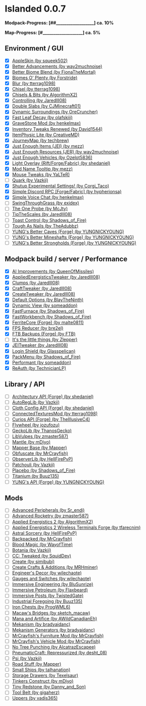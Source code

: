 # Islanded 0.0.7

__Modpack-Progress: [##\_\_\_\_\_\_\_\_\_\_\_\_\_\_\_\_\_\_] ca. 10%__

__Map-Progress:     [#\_\_\_\_\_\_\_\_\_\_\_\_\_\_\_\_\_\_\_] ca. 5%__

## Environment / GUI
- [x] [AppleSkin (by squeek502)](https://www.curseforge.com/minecraft/mc-mods/appleskin)
- [x] [Better Advancements (by way2muchnoise)](https://www.curseforge.com/minecraft/mc-mods/better-advancements)
- [x] [Better Biome Blend (by FionaTheMortal)](https://www.curseforge.com/minecraft/mc-mods/better-biome-blend)
- [x] [Biomes O' Plenty (by Forstride)](https://www.curseforge.com/minecraft/mc-mods/biomes-o-plenty)
- [x] [Blur (by tterrag1098)](https://www.curseforge.com/minecraft/mc-mods/blur)
- [x] [Chisel (by tterrag1098)](https://www.curseforge.com/minecraft/mc-mods/chisel)
- [x] [Chisels & Bits (by AlgorithmX2)](https://www.curseforge.com/minecraft/mc-mods/chisels-bits)
- [x] [Controlling (by Jaredlll08)](https://www.curseforge.com/minecraft/mc-mods/controlling)
- [x] [Double Slabs (by CJMinecraft01)](https://www.curseforge.com/minecraft/mc-mods/double-slabs)
- [x] [Dynamic Surroundings (by OreCruncher)](https://www.curseforge.com/minecraft/mc-mods/dynamic-surroundings)
- [x] [Fast Leaf Decay (by olafskiii)](https://www.curseforge.com/minecraft/mc-mods/fast-leaf-decay)
- [x] [GraveStone Mod (by henkelmax)](https://www.curseforge.com/minecraft/mc-mods/gravestone-mod)
- [x] [Inventory Tweaks Renewed (by David1544)](https://www.curseforge.com/minecraft/mc-mods/inventory-tweaks-renewed)
- [x] [ItemPhysic Lite (by CreativeMD)](https://www.curseforge.com/minecraft/mc-mods/itemphysic-lite)
- [x] [JourneyMap (by techbrew)](https://www.curseforge.com/minecraft/mc-mods/journeymap)
- [x] [Just Enough Items (JEI) (by mezz)](https://www.curseforge.com/minecraft/mc-mods/jei)
- [x] [Just Enough Resources (JER) (by way2muchnoise)](https://www.curseforge.com/minecraft/mc-mods/just-enough-resources-jer)
- [x] [Just Enough Vehicles (by Ozelot5836)](https://www.curseforge.com/minecraft/mc-mods/just-enough-vehicles)
- [x] [Light Overlay (Rift/Forge/Fabric) (by shedaniel)](https://www.curseforge.com/minecraft/mc-mods/light-overlay)
- [x] [Mod Name Tooltip (by mezz)](https://www.curseforge.com/minecraft/mc-mods/mod-name-tooltip)
- [x] [Mouse Tweaks (by YaLTeR)](https://www.curseforge.com/minecraft/mc-mods/mouse-tweaks)
- [ ] [Quark (by Vazkii)](https://www.curseforge.com/minecraft/mc-mods/quark)
- [x] [Shutup Experimental Settings! (by Corgi_Taco)](https://www.curseforge.com/minecraft/mc-mods/shutup-experimental-settings)
- [x] [Simple Discord RPC [Forge/Fabric] (by hypherionsa)](https://www.curseforge.com/minecraft/mc-mods/simple-discord-rpc)
- [x] [Simple Voice Chat (by henkelmax)](https://www.curseforge.com/minecraft/mc-mods/simple-voice-chat)
- [ ] [SwingThroughGrass (by exidex)](https://www.curseforge.com/minecraft/mc-mods/swingthroughgrass)
- [ ] [The One Probe (by McJty)](https://www.curseforge.com/minecraft/mc-mods/the-one-probe)
- [ ] [TipTheScales (by Jaredlll08)](https://www.curseforge.com/minecraft/mc-mods/tipthescales)
- [ ] [Toast Control (by Shadows_of_Fire)](https://www.curseforge.com/minecraft/mc-mods/toast-control)
- [ ] [Tough As Nails (by TheAdubbz)](https://www.curseforge.com/minecraft/mc-mods/tough-as-nails)
- [ ] [YUNG's Better Caves (Forge) (by YUNGNICKYOUNG)](https://www.curseforge.com/minecraft/mc-mods/yungs-better-caves)
- [ ] [YUNG's Better Mineshafts (Forge) (by YUNGNICKYOUNG)](https://www.curseforge.com/minecraft/mc-mods/yungs-better-mineshafts-forge)
- [ ] [YUNG's Better Strongholds (Forge) (by YUNGNICKYOUNG)](https://www.curseforge.com/minecraft/mc-mods/yungs-better-strongholds)

## Modpack build / server / Performance
- [x] [AI Improvements (by QueenOfMissiles)](https://www.curseforge.com/minecraft/mc-mods/ai-improvements)
- [x] [AppliedEnergisticsTweaker (by Jaredlll08)](https://www.curseforge.com/minecraft/mc-mods/appliedenergisticstweaker)
- [x] [Clumps (by Jaredlll08)](https://www.curseforge.com/minecraft/mc-mods/clumps)
- [x] [CraftTweaker (by Jaredlll08)](https://www.curseforge.com/minecraft/mc-mods/crafttweaker)
- [x] [CreateTweaker (by Jaredlll08)](https://www.curseforge.com/minecraft/mc-mods/createtweaker)
- [x] [Default Options (by BlayTheNinth)](https://www.curseforge.com/minecraft/mc-mods/default-options)
- [x] [Dynamic View (by someaddon)](https://www.curseforge.com/minecraft/mc-mods/dynamic-view)
- [x] [FastFurnace (by Shadows_of_Fire)](https://www.curseforge.com/minecraft/mc-mods/fastfurnace)
- [x] [FastWorkbench (by Shadows_of_Fire)](https://www.curseforge.com/minecraft/mc-mods/fastworkbench)
- [x] [FerriteCore (Forge) (by malte0811)](https://www.curseforge.com/minecraft/mc-mods/ferritecore)
- [x] [FPS Reducer (by bre2el)](https://www.curseforge.com/minecraft/mc-mods/fps-reducer)
- [x] [FTB Backups (Forge) (by FTB)](https://www.curseforge.com/minecraft/mc-mods/ftb-backups-forge)
- [ ] [It's the little things (by Zlepper)](https://www.curseforge.com/minecraft/mc-mods/its-the-little-things)
- [x] [JEITweaker (by Jaredlll08)](https://www.curseforge.com/minecraft/mc-mods/jeitweaker)
- [x] [Login Shield (by Glasspelican)](https://www.curseforge.com/minecraft/mc-mods/login-shield)
- [x] [PackMenu (by Shadows_of_Fire)](https://www.curseforge.com/minecraft/mc-mods/packmenu)
- [x] [Performant (by someaddon)](https://www.curseforge.com/minecraft/mc-mods/performant)
- [x] [ReAuth (by TechnicianLP)](https://www.curseforge.com/minecraft/mc-mods/reauth)

## Library / API
- [ ] [Architectury API (Forge) (by shedaniel)](https://www.curseforge.com/minecraft/mc-mods/architectury-forge)
- [ ] [AutoRegLib (by Vazkii)](https://www.curseforge.com/minecraft/mc-mods/autoreglib)
- [ ] [Cloth Config API (Forge) (by shedaniel)](https://www.curseforge.com/minecraft/mc-mods/cloth-config-forge)
- [ ] [ConnectedTexturesMod (by tterrag1098)](https://www.curseforge.com/minecraft/mc-mods/ctm)
- [ ] [Curios API (Forge) (by TheIllusiveC4)](https://www.curseforge.com/minecraft/mc-mods/curios)
- [ ] [Flywheel (by jozufozu)](https://www.curseforge.com/minecraft/mc-mods/flywheel)
- [ ] [GeckoLib (by ThanosGecko)](https://www.curseforge.com/minecraft/mc-mods/geckolib)
- [ ] [LibVulpes (by zmaster587)](https://www.curseforge.com/minecraft/mc-mods/libvulpes)
- [ ] [Mantle (by mDiyo)](https://www.curseforge.com/minecraft/mc-mods/mantle)
- [ ] [Mapper Base (by Mapper)](https://www.curseforge.com/minecraft/mc-mods/mapper-base)
- [ ] [Obfuscate (by MrCrayfish)](https://www.curseforge.com/minecraft/mc-mods/obfuscate)
- [ ] [ObserverLib (by HellFirePvP)](https://www.curseforge.com/minecraft/mc-mods/observerlib)
- [ ] [Patchouli (by Vazkii)](https://www.curseforge.com/minecraft/mc-mods/patchouli)
- [ ] [Placebo (by Shadows_of_Fire)](https://www.curseforge.com/minecraft/mc-mods/placebo)
- [ ] [Titanium (by Buuz135)](https://www.curseforge.com/minecraft/mc-mods/titanium)
- [ ] [YUNG's API (Forge) (by YUNGNICKYOUNG)](https://www.curseforge.com/minecraft/mc-mods/yungs-api)

## Mods
- [ ] [Advanced Peripherals (by Sr_endi)](https://www.curseforge.com/minecraft/mc-mods/advanced-peripherals)
- [ ] [Advanced Rocketry (by zmaster587)](https://www.curseforge.com/minecraft/mc-mods/advanced-rocketry)
- [ ] [Applied Energistics 2 (by AlgorithmX2)](https://www.curseforge.com/minecraft/mc-mods/applied-energistics-2)
- [ ] [Applied Energistics 2 Wireless Terminals Forge (by tfarecnim)](https://www.curseforge.com/minecraft/mc-mods/applied-energistics-2-wireless-terminals-forge)
- [ ] [Astral Sorcery (by HellFirePvP)](https://www.curseforge.com/minecraft/mc-mods/astral-sorcery)
- [ ] [Backpacked (by MrCrayfish)](https://www.curseforge.com/minecraft/mc-mods/backpacked)
- [ ] [Blood Magic  (by WayofTime)](https://www.curseforge.com/minecraft/mc-mods/blood-magic)
- [ ] [Botania (by Vazkii)](https://www.curseforge.com/minecraft/mc-mods/botania)
- [ ] [CC: Tweaked (by SquidDev)](https://www.curseforge.com/minecraft/mc-mods/cc-tweaked)
- [ ] [Create (by simibubi)](https://www.curseforge.com/minecraft/mc-mods/create)
- [ ] [Create Crafts & Additions (by MRHminer)](https://www.curseforge.com/minecraft/mc-mods/createaddition)
- [ ] [Engineer's Decor (by wilechaote)](https://www.curseforge.com/minecraft/mc-mods/engineers-decor)
- [ ] [Gauges and Switches (by wilechaote)](https://www.curseforge.com/minecraft/mc-mods/redstone-gauges-and-switches)
- [ ] [Immersive Engineering (by BluSunrize)](https://www.curseforge.com/minecraft/mc-mods/immersive-engineering)
- [ ] [Immersive Petroleum (by Flaxbeard)](https://www.curseforge.com/minecraft/mc-mods/immersive-petroleum)
- [ ] [Immersive Posts (by TwistedGate)](https://www.curseforge.com/minecraft/mc-mods/immersiveposts)
- [ ] [Industrial Foregoing (by Buuz135)](https://www.curseforge.com/minecraft/mc-mods/industrial-foregoing)
- [ ] [Iron Chests (by ProgWML6)](https://www.curseforge.com/minecraft/mc-mods/iron-chests)
- [ ] [Macaw's Bridges (by sketch_macaw)](https://www.curseforge.com/minecraft/mc-mods/macaws-bridges)
- [ ] [Mana and Artifice (by AWildCanadianEh)](https://www.curseforge.com/minecraft/mc-mods/mana-and-artifice)
- [ ] [Mekanism (by bradyaidanc)](https://www.curseforge.com/minecraft/mc-mods/mekanism)
- [ ] [Mekanism Generators (by bradyaidanc)](https://www.curseforge.com/minecraft/mc-mods/mekanism-generators)
- [ ] [MrCrayfish's Furniture Mod (by MrCrayfish)](https://www.curseforge.com/minecraft/mc-mods/mrcrayfish-furniture-mod)
- [ ] [MrCrayfish's Vehicle Mod (by MrCrayfish)](https://www.curseforge.com/minecraft/mc-mods/mrcrayfishs-vehicle-mod)
- [ ] [No Tree Punching (by AlcatrazEscapee)](https://www.curseforge.com/minecraft/mc-mods/no-tree-punching)
- [ ] [PneumaticCraft: Repressurized (by desht_08)](https://www.curseforge.com/minecraft/mc-mods/pneumaticcraft-repressurized)
- [ ] [Psi (by Vazkii)](https://www.curseforge.com/minecraft/mc-mods/psi)
- [ ] [Road Stuff (by Mapper)](https://www.curseforge.com/minecraft/mc-mods/road-stuff)
- [ ] [Small Ships (by talhanation)](https://www.curseforge.com/minecraft/mc-mods/small-ships)
- [ ] [Storage Drawers (by Texelsaur)](https://www.curseforge.com/minecraft/mc-mods/storage-drawers)
- [ ] [Tinkers Construct (by mDiyo)](https://www.curseforge.com/minecraft/mc-mods/tinkers-construct)
- [ ] [Tiny Redstone (by Danny_and_Son)](https://www.curseforge.com/minecraft/mc-mods/tiny-redstone)
- [ ] [Tool Belt (by gigaherz)](https://www.curseforge.com/minecraft/mc-mods/tool-belt)
- [ ] [Uppers (by vadis365)](https://www.curseforge.com/minecraft/mc-mods/uppers)